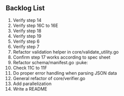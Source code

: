 ## Backlog List
1. Verify step 14
2. Verify step 16C to 16E
3. Verify step 18
4. Verify step 19
5. Verify step 6
6. Verify step 7
7. Refactor validation helper in core/validate_utility.go
8. Confirm step 17 works according to spec sheet
9. Refactor schema/manifest.go :puke:
10. Check 11C to 11F
11. Do proper error handling when parsing JSON data
12. General refactor of core/verifier.go
13. Add parallelization
14. Write a README
